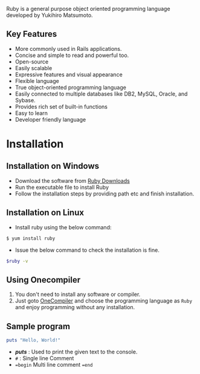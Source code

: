 Ruby is a general purpose object oriented programming language developed by Yukihiro Matsumoto.

## Key Features

* More commonly used in Rails applications.
* Concise and simple to read and powerful too.
* Open-source
* Easily scalable
* Expressive features and visual appearance
* Flexible language
* True object-oriented programming language
* Easily connected to multiple databases like DB2, MySQL, Oracle, and Sybase.
* Provides rich set of built-in functions
* Easy to learn
* Developer friendly language

# Installation

## Installation on Windows

* Download the software from [Ruby Downloads](https://www.ruby-lang.org/en/downloads/)
* Run the executable file to install Ruby
* Follow the installation steps by providing path etc and finish installation.

## Installation on Linux

* Install ruby using the below command:

```sh
$ yum install ruby
```
* Issue the below command to check the installation is fine.

```sh
$ruby -v
```

## Using Onecompiler

1. You don't need to install any software or compiler.
2. Just goto [OneCompiler](https://onecompiler.com/ruby) and choose the programming language as `Ruby` and enjoy programming without any installation.

## Sample program

```ruby
puts "Hello, World!"
```
* ***puts*** :  Used to print the given text to the console.
* `#` : Single line Comment
* `=begin`
Multi 
line 
comment
`=end`

